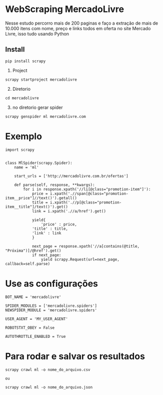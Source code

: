 # WebScraping MercadoLivre
Nesse estudo percorro mais de 200 paginas e faço a extração de mais de 10.000 itens com nome, preço e links todos em oferta no site Mercado Livre, isso tudo usando Python

##  Install
```
pip install scrapy 
```
1. Project
```
scrapy startproject mercadolivre
```
2. Diretorio
```
cd mercadolivre
```
3. no diretorio gerar spider
```
scrapy genspider ml mercadolivre.com
```
# Exemplo

```
import scrapy


class MlSpider(scrapy.Spider):
    name = 'ml'

    start_urls = ['http://mercadolivre.com.br/ofertas']

    def parse(self, response, **kwargs):
        for i in response.xpath('//li[@class="promotion-item"]'):
            price = i.xpath('.//span[@class="promotion-item__price"]//text()').getall()
            title = i.xpath('.//p[@class="promotion-item__title"]/text()').get()
            link = i.xpath('.//a/href').get()

            yield{
                'price' : price, 
            'title' : title, 
            'link' : link
            }

            next_page = response.xpath('//a[contains(@title, "Próxima")]/@href').get()
            if next_page:
                yield scrapy.Request(url=next_page, callback=self.parse)
``` 
# Use as configurações 
```
BOT_NAME = 'mercadolivre'

SPIDER_MODULES = ['mercadolivre.spiders']
NEWSPIDER_MODULE = 'mercadolivre.spiders'

USER_AGENT = 'MY_USER_AGENT'

ROBOTSTXT_OBEY = False

AUTOTHROTTLE_ENABLED = True

```

# Para rodar e salvar os resultados  
```
scrapy crawl ml -o nome_do_arquivo.csv

ou

scrapy crawl ml -o nome_do_arquivo.json

```
